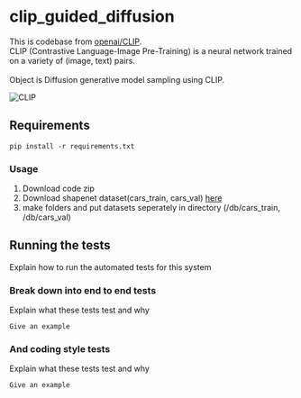 # clip_guided_diffusion

This is codebase from [openai/CLIP](https://github.com/openai/CLIP). <br/> 
CLIP (Contrastive Language-Image Pre-Training) is a neural network trained on a variety of (image, text) pairs.<br/>  
Object is Diffusion generative model sampling using CLIP.

![CLIP](https://github.com/Yeoneasy/clip_guided_diffusion/assets/129255517/0a8bed9a-00db-4185-b917-8c73367a5c54)

## Requirements

```
pip install -r requirements.txt
```

### Usage

1. Download code zip
2. Download shapenet dataset(cars_train, cars_val) [here](https://drive.google.com/drive/folders/1OkYgeRcIcLOFu1ft5mRODWNQaPJ0ps90)
3. make folders and put datasets seperately in directory (/db/cars_train, /db/cars_val)

## Running the tests

Explain how to run the automated tests for this system

### Break down into end to end tests

Explain what these tests test and why

```
Give an example
```

### And coding style tests

Explain what these tests test and why

```
Give an example
```
